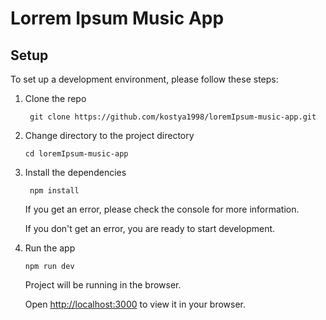# Lorrem Ipsum Music App


## Setup

To set up a development environment, please follow these steps:

1. Clone the repo

   ```shell
    git clone https://github.com/kostya1998/loremIpsum-music-app.git
   ```

2. Change directory to the project directory

   ```shell
   cd loremIpsum-music-app
   ```

3. Install the dependencies

   ```shell
    npm install
   ```

   If you get an error, please check the console for more information.

   If you don't get an error, you are ready to start development.

4. Run the app

   ```shell
   npm run dev
   ```

   Project will be running in the browser.

   Open [http://localhost:3000](http://localhost:3000) to view it in your browser.


